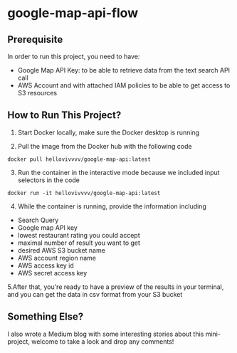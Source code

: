# google-map-api-flow

## Prerequisite

In order to run this project, you need to have:

- Google Map API Key: to be able to retrieve data from the text search API call
- AWS Account and with attached IAM policies to be able to get access to S3 resources

## How to Run This Project?

1. Start Docker locally, make sure the Docker desktop is running

2. Pull the image from the Docker hub with the following code

```
docker pull hellovivvvv/google-map-api:latest
```

3. Run the container in the interactive mode because we included input selectors in the code

```
docker run -it hellovivvvv/google-map-api:latest
```

4. While the container is running, provide the information including

- Search Query
- Google map API key
- lowest restaurant rating you could accept
- maximal number of result you want to get
- desired AWS S3 bucket name
- AWS account region name
- AWS access key id
- AWS secret access key

5.After that, you're ready to have a preview of the results in your terminal, and you can get the data in csv format from your S3 bucket


## Something Else?
I also wrote a Medium blog with some interesting stories about this mini-project, welcome to take a look and drop any comments!
